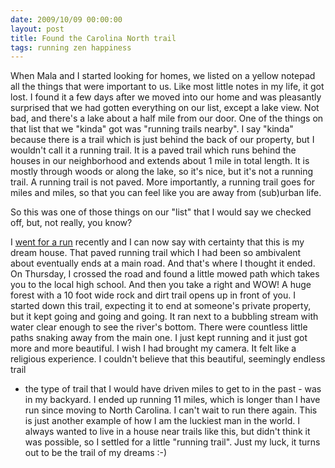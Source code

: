 ```yaml
---
date: 2009/10/09 00:00:00
layout: post
title: Found the Carolina North trail
tags: running zen happiness
---
```


When Mala and I started looking for homes, we listed on a yellow notepad
all the things that were important to us. Like most little notes in my
life, it got lost. I found it a few days after we moved into our home and
was pleasantly surprised that we had gotten everything on our list, except
a lake view. Not bad, and there's a lake about a half mile from our
door. One of the things on that list that we "kinda" got was "running
trails nearby". I say "kinda" because there is a trail which is just behind
the back of our property, but I wouldn't call it a running trail. It is a
paved trail which runs behind the houses in our neighborhood and extends
about 1 mile in total length. It is mostly through woods or along the lake,
so it's nice, but it's not a running trail. A running trail is not
paved. More importantly, a running trail goes for miles and miles, so that
you can feel like you are away from (sub)urban life.

So this was one of those things on our "list" that I would say we checked
off, but, not really, you know?

I [went for a run](http://twitter.com/vkurup/status/4533018776) recently
and I can now say with certainty that this is my dream house. That paved
running trail which I had been so ambivalent about eventually ends at a
main road. And that's where I thought it ended. On Thursday, I crossed the
road and found a little mowed path which takes you to the local high
school. And then you take a right and WOW! A huge forest with a 10 foot
wide rock and dirt trail opens up in front of you. I started down this
trail, expecting it to end at someone's private property, but it kept going
and going and going. It ran next to a bubbling stream with water clear
enough to see the river's bottom. There were countless little paths snaking
away from the main one. I just kept running and it just got more and more
beautiful. I wish I had brought my camera. It felt like a religious
experience. I couldn't believe that this beautiful, seemingly endless trail
- the type of trail that I would have driven miles to get to in the past -
was in my backyard. I ended up running 11 miles, which is longer than I
have run since moving to North Carolina. I can't wait to run there
again. This is just another example of how I am the luckiest man in the
world. I always wanted to live in a house near trails like this, but didn't
think it was possible, so I settled for a little "running trail". Just my
luck, it turns out to be the trail of my dreams :-)
